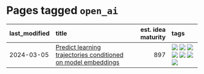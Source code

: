 # Pages tagged `open_ai`

|last_modified|title|est. idea maturity|tags
|:---|:---|---:|:---|
|2024-03-05|[Predict learning trajectories conditioned on model embeddings](../learning_traj_cond_pred.md)|897|[![](https://img.shields.io/badge/tag-code_gen-71e862)](../tags/code_gen.md) [![](https://img.shields.io/badge/tag-contrastive_learning-ad342b)](../tags/contrastive_learning.md) [![](https://img.shields.io/badge/tag-experimental-77485f)](../tags/experimental.md) [![](https://img.shields.io/badge/tag-llm-e839f4)](../tags/llm.md) [![](https://img.shields.io/badge/tag-open_ai-a3a5e9)](../tags/open_ai.md) [![](https://img.shields.io/badge/tag-open_source-394ee4)](../tags/open_source.md) [![](https://img.shields.io/badge/tag-public_good-36f98)](../tags/public_good.md)|